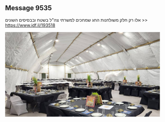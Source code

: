 ## Message 9535

אלו רק חלק משולחנות החג שמחכים למשרתי צה"ל בשטח ובבסיסים השונים >>
https://www.idf.il/193518

![Photo](./9535/9535_photo.jpg)
